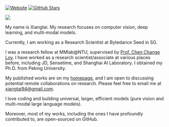 <!--### Hi there 👋



**lxtGH/lxtGH** is a ✨ _special_ ✨ repository because its `README.md` (this file) appears on your GitHub profile.

Here are some ideas to get you started:

- 🔭 I’m currently working on ...
- 🌱 I’m currently learning ...
- 👯 I’m looking to collaborate on ...
- 🤔 I’m looking for help with ...
- 💬 Ask me about ...
- 📫 How to reach me: ...
- 😄 Pronouns: ...
- ⚡ Fun fact: ...
-->


[![Website](https://img.shields.io/website?label=lxtgh.github.io&style=for-the-badge&up_message=up&url=https://lxtgh.github.io/)](https://lxtgh.github.io/)
[![GitHub Stars](https://img.shields.io/github/stars/lxtGH?affiliations=OWNER%2CCOLLABORATOR&style=for-the-badge)](https://github.com/lxtGH)

![]( https://steins-gate-visitor-count.greenhandatsjtu.repl.co/{lxtGH})

My name is Xiangtai. My research focuses on computer vision, deep learning, and multi-modal models.

Currently, I am working as a Research Scientist at Bytedance Seed in SG.

I was a research fellow at MMlab@NTU, supervised by [Prof. Chen Change Loy](https://www.mmlab-ntu.com/person/ccloy/). I have worked as a research scientist/associate at various places before, including JD, Sensetime, and Shanghai AI Laboratory. I obtained my Ph.D. from Peking University.

My published works are on my [homepage](https://lxtgh.github.io/), and I am open to discussing potential remote collaborations on research. Please feel free to email me at xiangtai94@gmail.com.


I love coding and building universal, larger, efficient models (pure vision and multi-modal large language models). 


Moreover, most of my works, including the ones I have profoundly contributed to, are open-sourced on GitHub.
